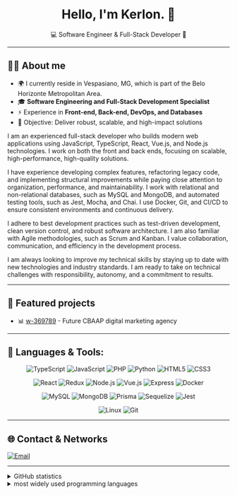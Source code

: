 <h1 align="center">Hello, I'm Kerlon. 👋</h1>
<p align="center">💻 Software Engineer & Full-Stack Developer 🚀</p>

---

## 🧑‍💻 About me
- 🌍 I currently reside in Vespasiano, MG, which is part of the Belo Horizonte Metropolitan Area.
- 🎓 **Software Engineering and Full-Stack Development Specialist**
- ⚡ Experience in **Front-end, Back-end, DevOps, and Databases**
- 🎯 Objective: Deliver robust, scalable, and high-impact solutions

 I am an experienced full-stack developer who builds modern web applications using JavaScript, TypeScript, React, Vue.js, and Node.js technologies. I work on both the front and back ends, focusing on scalable, high-performance, high-quality solutions.

I have experience developing complex features, refactoring legacy code, and implementing structural improvements while paying close attention to organization, performance, and maintainability. I work with relational and non-relational databases, such as MySQL and MongoDB, and automated testing tools, such as Jest, Mocha, and Chai. I use Docker, Git, and CI/CD to ensure consistent environments and continuous delivery.

I adhere to best development practices such as test-driven development, clean version control, and robust software architecture. I am also familiar with Agile methodologies, such as Scrum and Kanban. I value collaboration, communication, and efficiency in the development process.

I am always looking to improve my technical skills by staying up to date with new technologies and industry standards. I am ready to take on technical challenges with responsibility, autonomy, and a commitment to results.

---

## 📌 Featured projects

- 📊 [w-369789](https://w-369789.vercel.app) - Future CBAAP digital marketing agency

---

## 🚀 Languages & Tools:

<div align="center">

![TypeScript](https://img.shields.io/badge/TypeScript-3178C6?style=for-the-badge&logo=typescript&logoColor=white)
![JavaScript](https://img.shields.io/badge/JavaScript-F7DF1E?style=for-the-badge&logo=javascript&logoColor=black)
![PHP](https://img.shields.io/badge/PHP-777BB4?style=for-the-badge&logo=php&logoColor=white)
![Python](https://img.shields.io/badge/Python-3776AB?style=for-the-badge&logo=python&logoColor=white)
![HTML5](https://img.shields.io/badge/HTML5-E34F26?style=for-the-badge&logo=html5&logoColor=white)
![CSS3](https://img.shields.io/badge/CSS3-1572B6?style=for-the-badge&logo=css3&logoColor=white)

![React](https://img.shields.io/badge/React-20232A?style=for-the-badge&logo=react&logoColor=61DAFB)
![Redux](https://img.shields.io/badge/Redux-764ABC?style=for-the-badge&logo=redux&logoColor=white)
![Node.js](https://img.shields.io/badge/Node.js-43853D?style=for-the-badge&logo=node.js&logoColor=white)
![Vue.js](https://img.shields.io/badge/Vue.js-4FC08D?style=for-the-badge&logo=vue.js&logoColor=white)
![Express](https://img.shields.io/badge/Express.js-404D59?style=for-the-badge)
![Docker](https://img.shields.io/badge/Docker-2496ED?style=for-the-badge&logo=docker&logoColor=white)


![MySQL](https://img.shields.io/badge/MySQL-005C84?style=for-the-badge&logo=mysql&logoColor=white)
![MongoDB](https://img.shields.io/badge/MongoDB-4EA94B?style=for-the-badge&logo=mongodb&logoColor=white)
![Prisma](https://img.shields.io/badge/Prisma-3982CE?style=for-the-badge&logo=prisma&logoColor=white)
![Sequelize](https://img.shields.io/badge/Sequelize-52B0E7?style=for-the-badge&logo=sequelize&logoColor=white)
![Jest](https://img.shields.io/badge/Jest-C21325?style=for-the-badge&logo=jest&logoColor=white)

![Linux](https://img.shields.io/badge/Linux-FCC624?style=for-the-badge&logo=linux&logoColor=black)
![Git](https://img.shields.io/badge/Git-F05032?style=for-the-badge&logo=git&logoColor=white)

</div>

---

## 🌐 Contact & Networks

<div align="left">

[![Email](https://img.shields.io/badge/Email-D14836?style=for-the-badge&logo=gmail&logoColor=white)](mailto:kerlon.amaral1@gmail.com)

</div>

---

<details>
  
  <summary>GitHub statistics</summary>
  
![Kerlon's GitHub stats](https://github-readme-stats.vercel.app/api?username=RobotEby&show_icons=true&theme=radical)

</details>

<details>

 <summary>most widely used programming languages</summary>

![Top Langs](https://github-readme-stats.vercel.app/api/top-langs/?username=RobotEby&layout=compact&theme=radical)

</details>
